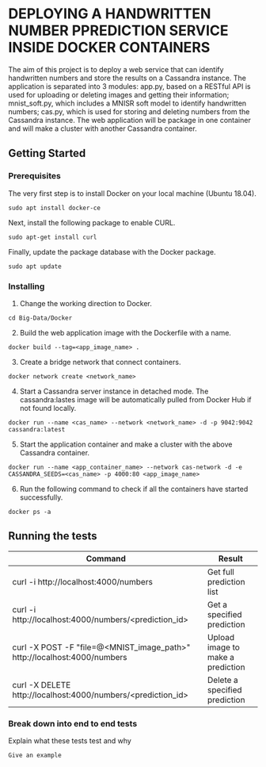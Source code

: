 # DEPLOYING A HANDWRITTEN NUMBER PPREDICTION SERVICE INSIDE DOCKER CONTAINERS

The aim of this project is to deploy a web service that can identify handwritten numbers and store the results on a Cassandra instance.
The application is separated into 3 modules: app.py, based on a RESTful API is used for uploading or deleting images and getting their information; mnist_soft.py, which includes a MNISR soft model to identify handwritten numbers; cas.py, which is used for storing and deleting numbers from the Cassandra instance. 
The web application will be package in one container and will make a cluster with another Cassandra container.

## Getting Started


### Prerequisites

The very first step is to install Docker on your local machine (Ubuntu 18.04). 
```
sudo apt install docker-ce
```


Next, install the following package to enable CURL.
```
sudo apt-get install curl
```


Finally, update the package database with the Docker package.
```
sudo apt update
```


### Installing
1. Change the working direction to Docker.

```
cd Big-Data/Docker
```

2. Build the web application image with the Dockerfile with a name.

```
docker build --tag=<app_image_name> .
```

3. Create a bridge network that connect containers.

```
docker network create <network_name>
```

4. Start a Cassandra server instance in detached mode. The cassandra:lastes image will be automatically pulled from Docker Hub if not found locally.

```
docker run --name <cas_name> --network <network_name> -d -p 9042:9042 cassandra:latest
```

5. Start the application container and make a cluster with the above Cassandra container.

```
docker run --name <app_container_name> --network cas-network -d -e CASSANDRA_SEEDS=<cas_name> -p 4000:80 <app_image_name>
```

6. Run the following command to check if all the containers have started successfully.

```
docker ps -a
```

## Running the tests

Command   | Result 
------------- | -------------
curl -i http://localhost:4000/numbers  | Get full prediction list
curl -i http://localhost:4000/numbers/<prediction_id>  | Get a specified prediction
curl -X POST -F "file=@<MNIST_image_path>" http://localhost:4000/numbers  | Upload image to make a prediction
curl -X DELETE http://localhost:4000/numbers/<prediction_id>  | Delete a specified prediction


### Break down into end to end tests

Explain what these tests test and why

```
Give an example
```
